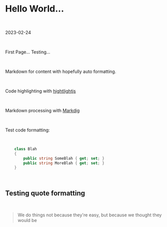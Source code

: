 ﻿# Hello World...    

&nbsp;
&nbsp;
&nbsp;

2023-02-24  

&nbsp;
&nbsp;
&nbsp;

First Page... Testing...     &nbsp;

&nbsp;
&nbsp;
&nbsp;

Markdown for content with hopefully auto formatting.  &nbsp;

&nbsp;
&nbsp;
&nbsp;

Code highlighting with [hightlightjs](https://highlightjs.org/)    

&nbsp;
&nbsp;
&nbsp;

Markdown processing with [Markdig](https://github.com/xoofx/markdig)    

&nbsp;
&nbsp;
&nbsp;
 
Test code formatting:  

&nbsp;
&nbsp;

```C#
    class Blah
    {
        public string SomeBlah { get; set; }
        public string MoreBlah { get; set; }
    }
```
&nbsp;
&nbsp;


##  Testing quote formatting
&nbsp;
&nbsp;

> We do things not because they're easy, but because we thought they would be
>


